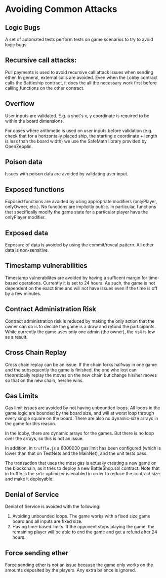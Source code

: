 # Avoiding Common Attacks

## Logic Bugs
A set of automated tests perform tests on game scenarios to try to avoid logic bugs.

## Recursive call attacks:
Pull payments is used to avoid recursive call attack issues when sending ether. In general, external calls are avoided. Even when the Lobby contract calls the Battleship contract, it does the all the necessary work first before calling functions on the other contract.

## Overflow
User inputs are validated. E.g. a shot's x, y coordinate is required to be within the board dimensions.

For cases where arithmetic is used on user inputs before validation (e.g. check that for a horizontally placed ship, the  starting x coordinate + length is less than the board width) we use the SafeMath library provided by OpenZepplin.

## Poison data
Issues with poison data are avoided by validating user input.

## Exposed functions
Exposed functions are avoided by using appropriate modifiers (onlyPlayer, onlyOwner, etc.). No functions are implicitly public. In particular, functions that specifically modify the game state for a particular player have the onlyPlayer modifier.

## Exposed data
Exposure of data is avoided by using the commit/reveal pattern. All other data is non-sensitive.

## Timestamp vulnerabilities
Timestamp vulnerabilites are avoided by having a sufficent margin for time-based operations. Currently it is set to 24 hours. As such, the game is not dependent on the exact time and will not have issues even if the time is off by a few minutes.

## Contract Administration Risk
Contract administration risk is reduced by making the only action that the owner can do is to decide the game is a draw and refund the participants. While currently the game uses only one admin (the owner), the risk is low as a result.

## Cross Chain Replay
Cross chain replay can be an issue. If the chain forks halfway in one game and the subsequently the game is finished, the one who lost can theoretically replay the moves on the new chain but change his/her moves so that on the new chain, he/she wins.

## Gas Limits
Gas limit issues are avoided by not having unbounded loops. All loops in the game logic are bounded by the board size, and will at worst loop through every single square on the board. There are also no dynamic-size arrays in the game for this reason.

In the lobby, there are dynamic arrays for the games. But there is no loop over the arrays, so this is not an issue.

In addition, in `truffle.js` a 6000000 gas limit has been configured (which is lower than that on TestNets and the MainNet), and the unit tests pass.

The transaction that uses the most gas is actually creating a new game on the blockchain, as it tries to deploy a new BattleShop.sol contract. Note that in truffle.js the `solc` optimizer is enabled in order to reduce the contract size and make it deployable.

## Denial of Service
Denial of Service is avoided with the following:
1. Avoiding unbounded loops. The game works with a fixed size game board and all inputs are fixed size.
2. Having time-based limits. If the opponent stops playing the game, the remaining player will be able to end the game and get a refund after 24 hours.

## Force sending ether
Force sending ether is not an issue because the game only works on the amounts deposited by the players. Any extra balance is ignored.